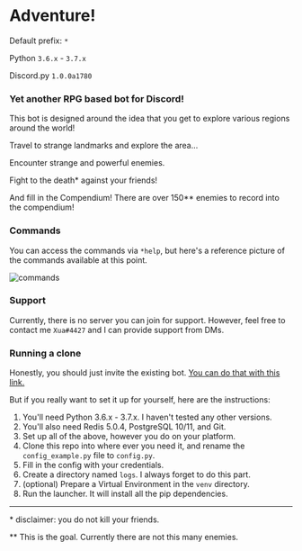 # Adventure!
Default prefix: `*`

Python `3.6.x` - `3.7.x`

Discord.py `1.0.0a1780`


### Yet another RPG based bot for Discord!
This bot is designed around the idea that you get to explore various regions around the world!

Travel to strange landmarks and explore the area...

Encounter strange and powerful enemies.

Fight to the death\* against your friends!

And fill in the Compendium! There are over 150\*\* enemies to record into the compendium!

### Commands

You can access the commands via `*help`, but here's a reference picture of the commands available
at this point.

![commands](https://cdn.discordapp.com/attachments/541876503814733836/558486716793487398/unknown.png)

### Support
Currently, there is no server you can join for support. However, feel free to contact me
`Xua#4427` and I can provide support from DMs.

### Running a clone
Honestly, you should just invite the existing bot.
[You can do that with this link.](https://discordapp.com/api/oauth2/authorize?client_id=482373088109920266&permissions=388160&scope=bot)

But if you really want to set it up for yourself, here are the instructions:

1. You'll need Python 3.6.x - 3.7.x. I haven't tested any other versions.
2. You'll also need Redis 5.0.4, PostgreSQL 10/11, and Git.
3. Set up all of the above, however you do on your platform.
4. Clone this repo into where ever you need it, and rename the `config_example.py`
file to `config.py`.
5. Fill in the config with your credentials.
6. Create a directory named `logs`. I always forget to do this part.
7. (optional) Prepare a Virtual Environment in the `venv` directory.
8. Run the launcher. It will install all the pip dependencies.

---

\* disclaimer: you do not kill your friends.

\*\* This is the goal. Currently there are not this many enemies.